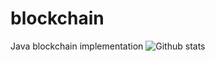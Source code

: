 # blockchain
Java blockchain implementation
![Github stats](https://github-readme-stats.vercel.app/api?username=ashishrrs)
